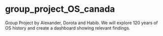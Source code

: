 # group_project_OS_canada
Group Project by Alexander, Dorota and Habib. We will explore 120 years of OS history and create a dashboard showing relevant findings.
